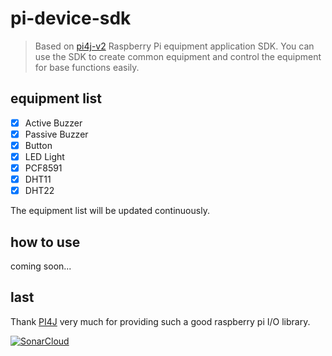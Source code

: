 # pi-device-sdk
> Based on [pi4j-v2](https://github.com/Pi4J/pi4j-v2) Raspberry Pi equipment application SDK.
> You can use the SDK to create common equipment and control the equipment for base functions easily.
## equipment list
- [x] Active Buzzer
- [x] Passive Buzzer
- [x] Button
- [x] LED Light
- [x] PCF8591
- [x] DHT11
- [x] DHT22

The equipment list will be updated continuously.
## how to use
coming soon...
## last
Thank [PI4J](https://github.com/Pi4J) very much for providing such a good raspberry pi I/O library.

[![SonarCloud](https://sonarcloud.io/images/project_badges/sonarcloud-white.svg)](https://sonarcloud.io/summary/new_code?id=harlanhu_pi-device-sdk)